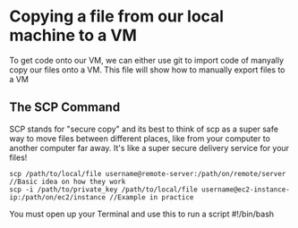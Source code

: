 # Copying a file from our local machine to a VM

To get code onto our VM, we can either use git to import code of manyally copy our files onto a VM.
This file will show how to manually export files to a VM

## The SCP Command 
SCP stands for "secure copy" and its best to think of scp as a super safe way to move files between different places, like from your computer to another computer far away. It's like a super secure delivery service for your files!

```
scp /path/to/local/file username@remote-server:/path/on/remote/server //Basic idea on how they work
scp -i /path/to/private_key /path/to/local/file username@ec2-instance-ip:/path/on/ec2/instance //Example in practice 

```
You must open up your Terminal and use this to run a script
#!/bin/bash
